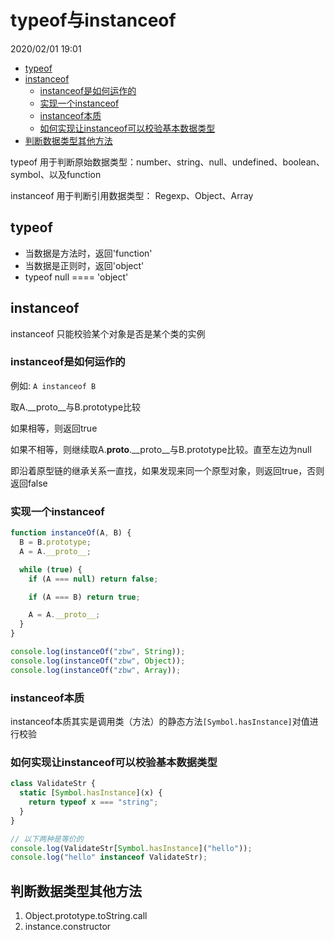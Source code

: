 # typeof与instanceof

2020/02/01 19:01

<!-- TOC -->

- [typeof](#typeof)
- [instanceof](#instanceof)
  - [instanceof是如何运作的](#instanceof是如何运作的)
  - [实现一个instanceof](#实现一个instanceof)
  - [instanceof本质](#instanceof本质)
  - [如何实现让instanceof可以校验基本数据类型](#如何实现让instanceof可以校验基本数据类型)
- [判断数据类型其他方法](#判断数据类型其他方法)

<!-- /TOC -->
typeof 用于判断原始数据类型：number、string、null、undefined、boolean、symbol、以及function

instanceof 用于判断引用数据类型： Regexp、Object、Array

## typeof

- 当数据是方法时，返回'function'
- 当数据是正则时，返回'object'
- typeof null ==== 'object'

## instanceof

instanceof 只能校验某个对象是否是某个类的实例

### instanceof是如何运作的

例如: `A instanceof B`

取A.__proto__与B.prototype比较

如果相等，则返回true

如果不相等，则继续取A.__proto__.__proto__与B.prototype比较。直至左边为null

即沿着原型链的继承关系一直找，如果发现来同一个原型对象，则返回true，否则返回false

### 实现一个instanceof

```js
function instanceOf(A, B) {
  B = B.prototype;
  A = A.__proto__;

  while (true) {
    if (A === null) return false;

    if (A === B) return true;

    A = A.__proto__;
  }
}

console.log(instanceOf("zbw", String));
console.log(instanceOf("zbw", Object));
console.log(instanceOf("zbw", Array));
```

### instanceof本质

instanceof本质其实是调用类（方法）的静态方法`[Symbol.hasInstance]`对值进行校验

### 如何实现让instanceof可以校验基本数据类型

```js
class ValidateStr {
  static [Symbol.hasInstance](x) {
    return typeof x === "string";
  }
}

// 以下两种是等价的
console.log(ValidateStr[Symbol.hasInstance]("hello"));
console.log("hello" instanceof ValidateStr);
```

## 判断数据类型其他方法

1. Object.prototype.toString.call
2. instance.constructor
